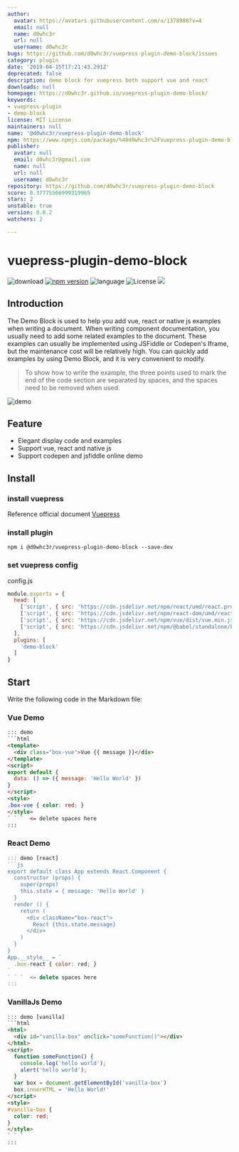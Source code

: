 ```yaml
---
author:
  avatar: https://avatars.githubusercontent.com/u/1378986?v=4
  email: null
  name: d0whc3r
  url: null
  username: d0whc3r
bugs: https://github.com/d0whc3r/vuepress-plugin-demo-block/issues
category: plugin
date: '2019-04-15T17:21:43.291Z'
deprecated: false
description: demo block for vuepress both support vue and react
downloads: null
homepage: https://d0whc3r.github.io/vuepress-plugin-demo-block/
keywords:
- vuepress-plugin
- demo-block
license: MIT License
maintainers: null
name: '@d0whc3r/vuepress-plugin-demo-block'
npm: https://www.npmjs.com/package/%40d0whc3r%2Fvuepress-plugin-demo-block
publisher:
  avatar: null
  email: d0whc3r@gmail.com
  name: null
  url: null
  username: d0whc3r
repository: https://github.com/d0whc3r/vuepress-plugin-demo-block
score: 0.37775566999319965
stars: 2
unstable: true
version: 0.8.2
watchers: 2

---
```


# vuepress-plugin-demo-block

![download](https://img.shields.io/npm/dm/@d0whc3r%2Fvuepress-plugin-demo-block.svg)
[![npm version](https://img.shields.io/npm/v/@d0whc3r%2Fvuepress-plugin-demo-block.svg)](https://www.npmjs.com/package/@d0whc3r/vuepress-plugin-demo-block)
![language](https://img.shields.io/badge/language-javascript-yellow.svg)
![License](https://img.shields.io/badge/license-MIT-000000.svg)
[![](https://img.shields.io/circleci/project/github/d0whc3r/vuepress-plugin-demo-block/master.svg)](https://circleci.com/gh/d0whc3r/vuepress-plugin-demo-block)

## Introduction

The Demo Block is used to help you add vue, react or native js examples when writing a document. When writing component documentation, you usually need to add some related examples to the document. These examples can usually be implemented using JSFiddle or Codepen's Iframe, but the maintenance cost will be relatively high. You can quickly add examples by using Demo Block, and it is very convenient to modify.

> To show how to write the example, the three points used to mark the end of the code section are separated by spaces, and the spaces need to be removed when used.

![demo](./demo.png)

## Feature

- Elegant display code and examples
- Support vue, react and native js
- Support codepen and jsfiddle online demo

## Install

### install vuepress

Reference official document [Vuepress](https://vuepress.vuejs.org)

### install plugin

```
npm i @d0whc3r/vuepress-plugin-demo-block --save-dev
```

### set vuepress config

config.js
```js
module.exports = {
  head: [
    ['script', { src: 'https://cdn.jsdelivr.net/npm/react/umd/react.production.min.js' }],
    ['script', { src: 'https://cdn.jsdelivr.net/npm/react-dom/umd/react-dom.production.min.js' }],
    ['script', { src: 'https://cdn.jsdelivr.net/npm/vue/dist/vue.min.js' }],
    ['script', { src: 'https://cdn.jsdelivr.net/npm/@babel/standalone/babel.min.js' }],
  ],
  plugins: [
    'demo-block'
  ]
}

```

## Start

Write the following code in the Markdown file:

### Vue Demo

```html
::: demo
```html
<template>
  <div class="box-vue">Vue {{ message }}</div>
</template>
<script>
export default {
  data: () => ({ message: 'Hello World' })
}
</script>
<style>
.box-vue { color: red; }
</style>
` ` `  <= delete spaces here
:::
```

### React Demo
```js
::: demo [react]
```js
export default class App extends React.Component {
  constructor (props) {
    super(props)
    this.state = { message: 'Hello World' }
  }
  render () {
    return (
      <div className="box-react">
        React {this.state.message}
      </div>
    )
  }
}
App.__style__ = `
  .box-react { color: red; }   
`
` ` `  <= delete spaces here
:::
```

### VanillaJs Demo

```html
::: demo [vanilla]
```html
<html>
  <div id="vanilla-box" onclick="someFunction()"></div>
</html>
<script>
  function someFunction() {
    console.log('hello world');
    alert('hello world');
  }
  var box = document.getElementById('vanilla-box')
  box.innerHTML = 'Hello World!'
</script>
<style>
#vanilla-box {
  color: red;
}
</style>
` ` `
:::
```
